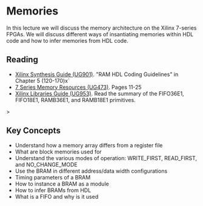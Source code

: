 # Memories

In this lecture we will discuss the memory architecture on the Xilinx 7-series FPGAs.
We will discuss different ways of insantiating memories within HDL code and how to infer memories from HDL code.

## Reading
  * [Xilinx Synthesis Guide (UG901)](https://docs.amd.com/r/en-US/ug901-vivado-synthesis). "RAM HDL Coding Guidelines" in Chapter 5 (120-170)x`
  * [7 Series Memory Resources (UG473)](https://docs.amd.com/v/u/en-US/ug473_7Series_Memory_Resources). Pages 11-25
  * [Xilinx Libraries Guide (UG953)](https://docs.amd.com/r/en-US/ug953-vivado-7series-libraries). Read the summary of the FIFO36E1, FIFO18E1, RAMB36E1, and RAMB18E1 primitives.
  <!-- * [](). Chapter 19 from Brent's book -->>

## Key Concepts

  * Understand how a memory array differs from a register file
  * What are block memories used for
  * Understand the various modes of operation: WRITE_FIRST, READ_FIRST, and NO_CHANGE_MODE
  * Use the BRAM in different address/data width configurations
  * Timing parameters of a BRAM
  * How to instance a BRAM as a module
  * How to infer BRAMs from HDL
  * What is a FIFO and why is it used

<!-- Future: (probably two lectures in the future)
- Examples of dual port block ram inference
- Discuss LUT RAMs
- discuss CAM memories
-->